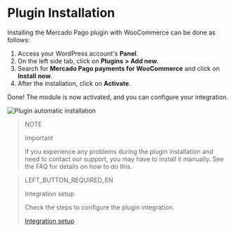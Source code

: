# Plugin Installation 

Installing the Mercado Pago plugin with WooCommerce can be done as follows:

1. Access your WordPress account's **Panel**.
2. On the left side tab, click on **Plugins** **> Add new**.
3. Search for **Mercado Pago payments for WooCommerce** and click on **Install** **now**.
4. After the installation, click on **Activate**.

Done! The module is now activated, and you can configure your integration.

![Plugin automatic installation](/images/woocomerce/en_plugin_installation_auto.gif)

> NOTE
>
> Important
>
> If you experience any problems during the plugin installation and need to contact our support, you may have to install it manually. See the FAQ for details on how to do this.

> LEFT_BUTTON_REQUIRED_EN
>
> Integration setup
>
> Check the steps to configure the plugin integration.
>
> [Integration setup](https://www.mercadopago[FAKER][URL][DOMAIN]/developers/en/guides/plugins/woocommerce/integration)
